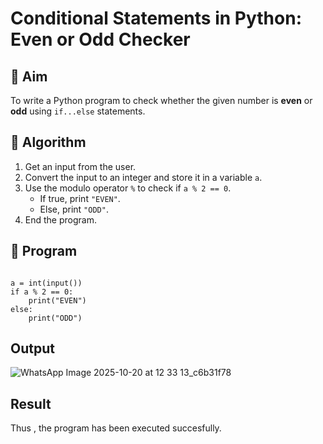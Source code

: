 # Conditional Statements in Python: Even or Odd Checker

## 🎯 Aim
To write a Python program to check whether the given number is **even** or **odd** using `if...else` statements.

## 🧠 Algorithm
1. Get an input from the user.
2. Convert the input to an integer and store it in a variable `a`.
3. Use the modulo operator `%` to check if `a % 2 == 0`.
   - If true, print `"EVEN"`.
   - Else, print `"ODD"`.
4. End the program.

## 🧾 Program
```

a = int(input())
if a % 2 == 0:
    print("EVEN")
else:
    print("ODD")
```

## Output
![WhatsApp Image 2025-10-20 at 12 33 13_c6b31f78](https://github.com/user-attachments/assets/e4235caa-0787-471f-b08f-3ef1b20bb52d)

## Result
Thus , the program has been executed succesfully.
